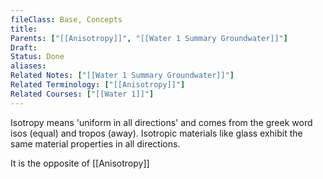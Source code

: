 ```yaml
---
fileClass: Base, Concepts
title: 
Parents: ["[[Anisotropy]]", "[[Water 1 Summary Groundwater]]"]
Draft: 
Status: Done
aliases: 
Related Notes: ["[[Water 1 Summary Groundwater]]"]
Related Terminology: ["[[Anisotropy]]"]
Related Courses: ["[[Water 1]]"]
---
```

Isotropy means 'uniform in all directions' and comes from the greek word isos (equal) and tropos (away). Isotropic materials like glass exhibit the same material properties in all directions. 

It is the opposite of [[Anisotropy]]